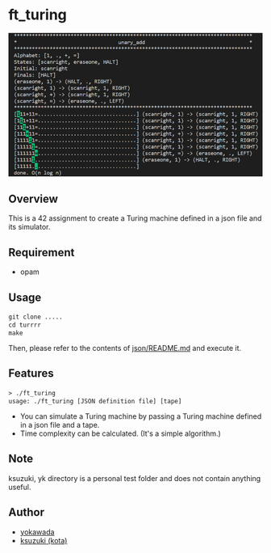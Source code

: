 # ft_turing

![img](https://github.com/corvvs/turrrr/blob/master/img/sample.png)

## Overview

This is a 42 assignment to create a Turing machine defined in a json file and its simulator.

## Requirement

- opam


## Usage

```
git clone .....
cd turrrr
make
```

Then, please refer to the contents of [json/README.md](https://github.com/corvvs/turrrr/tree/master/json) and execute it.

## Features

```
> ./ft_turing
usage: ./ft_turing [JSON definition file] [tape]
```

- You can simulate a Turing machine by passing a Turing machine defined in a json file and a tape.
- Time complexity can be calculated. (It's a simple algorithm.)

## Note

ksuzuki, yk directory is a personal test folder and does not contain anything useful.

## Author

- [yokawada](https://github.com/corvvs)
- [ksuzuki (kota)](https://twitter.com/Kotabrog)
